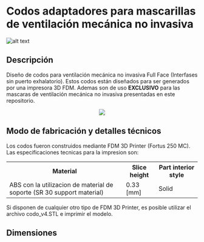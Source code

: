 # Codos adaptadores para mascarillas de ventilación mecánica no invasiva

![alt text](https://user-images.githubusercontent.com/28406528/84544095-9a47f600-acca-11ea-83ac-d2be019ee92d.jpg)

## Descripción

Diseño de codos para ventilación mecánica no invasiva Full Face (Interfases sin puerto exhalatorio). Estos codos están diseñados para ser generados por una impresora 3D FDM.
Ademas son de uso <b>EXCLUSIVO</b> para las mascaras de ventilación mecánica no invasiva presentadas en este repositorio.


<p align="center"> 
<img src="https://user-images.githubusercontent.com/28406528/84544179-c6637700-acca-11ea-9382-ea111045bc23.jpg">
</p>


## Modo de fabricación y detalles técnicos

Los codos fueron construidos mediante FDM 3D Printer (Fortus 250 MC). Las especificaciones tecnicas para la impresion son:

<table style="width:100%">
  <tr>
    <th>Material</th>
    <th>Slice height</th>
    <th>Part interior style</th>
  </tr>
  <tr>
    <td>ABS con la utilizacion de material de soporte (SR 30 support material)</td>
    <td>0.33 [mm]</td>
    <td>Solid</td>
  </tr>
</table>

Si disponen de cualquier otro tipo de FDM 3D Printer, es posible utilizar el archivo codo_v4.STL e imprimir el modelo.

## Dimensiones



